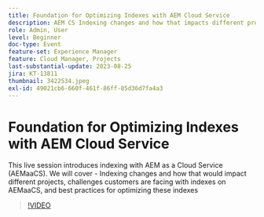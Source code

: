 ```yaml
---
title: Foundation for Optimizing Indexes with AEM Cloud Service
description: AEM CS Indexing changes and how that impacts different projects, challenges customers are facing with indexes on AEMaaCS, and best practices for optimizing these indexes
role: Admin, User
level: Beginner
doc-type: Event
feature-set: Experience Manager
feature: Cloud Manager, Projects
last-substantial-update: 2023-08-25
jira: KT-13811
thumbnail: 3422534.jpeg
exl-id: 49021cb6-660f-461f-86ff-85d36d7fa4a3
---
```

# Foundation for Optimizing Indexes with AEM Cloud Service

This live session introduces indexing with AEM as a Cloud Service (AEMaaCS). We will cover - Indexing changes and how that would impact different projects, challenges customers are facing with indexes on AEMaaCS, and best practices for optimizing these indexes

>[!VIDEO](https://video.tv.adobe.com/v/3422534/?learn=on)
